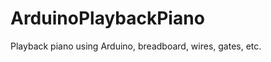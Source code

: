 ArduinoPlaybackPiano
====================

Playback piano using Arduino, breadboard, wires, gates, etc.
